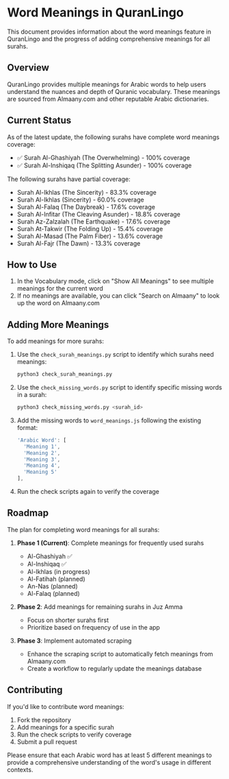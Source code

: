 # Word Meanings in QuranLingo

This document provides information about the word meanings feature in QuranLingo and the progress of adding comprehensive meanings for all surahs.

## Overview

QuranLingo provides multiple meanings for Arabic words to help users understand the nuances and depth of Quranic vocabulary. These meanings are sourced from Almaany.com and other reputable Arabic dictionaries.

## Current Status

As of the latest update, the following surahs have complete word meanings coverage:

- ✅ Surah Al-Ghashiyah (The Overwhelming) - 100% coverage
- ✅ Surah Al-Inshiqaq (The Splitting Asunder) - 100% coverage

The following surahs have partial coverage:
- Surah Al-Ikhlas (The Sincerity) - 83.3% coverage
- Surah Al-Ikhlas (Sincerity) - 60.0% coverage
- Surah Al-Falaq (The Daybreak) - 17.6% coverage
- Surah Al-Infitar (The Cleaving Asunder) - 18.8% coverage
- Surah Az-Zalzalah (The Earthquake) - 17.6% coverage
- Surah At-Takwir (The Folding Up) - 15.4% coverage
- Surah Al-Masad (The Palm Fiber) - 13.6% coverage
- Surah Al-Fajr (The Dawn) - 13.3% coverage

## How to Use

1. In the Vocabulary mode, click on "Show All Meanings" to see multiple meanings for the current word
2. If no meanings are available, you can click "Search on Almaany" to look up the word on Almaany.com

## Adding More Meanings

To add meanings for more surahs:

1. Use the `check_surah_meanings.py` script to identify which surahs need meanings:
   ```bash
   python3 check_surah_meanings.py
   ```

2. Use the `check_missing_words.py` script to identify specific missing words in a surah:
   ```bash
   python3 check_missing_words.py <surah_id>
   ```

3. Add the missing words to `word_meanings.js` following the existing format:
   ```javascript
   'Arabic Word': [
     'Meaning 1',
     'Meaning 2',
     'Meaning 3',
     'Meaning 4',
     'Meaning 5'
   ],
   ```

4. Run the check scripts again to verify the coverage

## Roadmap

The plan for completing word meanings for all surahs:

1. **Phase 1 (Current)**: Complete meanings for frequently used surahs
   - Al-Ghashiyah ✅
   - Al-Inshiqaq ✅
   - Al-Ikhlas (in progress)
   - Al-Fatihah (planned)
   - An-Nas (planned)
   - Al-Falaq (planned)

2. **Phase 2**: Add meanings for remaining surahs in Juz Amma
   - Focus on shorter surahs first
   - Prioritize based on frequency of use in the app

3. **Phase 3**: Implement automated scraping
   - Enhance the scraping script to automatically fetch meanings from Almaany.com
   - Create a workflow to regularly update the meanings database

## Contributing

If you'd like to contribute word meanings:

1. Fork the repository
2. Add meanings for a specific surah
3. Run the check scripts to verify coverage
4. Submit a pull request

Please ensure that each Arabic word has at least 5 different meanings to provide a comprehensive understanding of the word's usage in different contexts.
